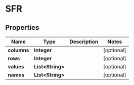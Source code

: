 
# SFR

## Properties
Name | Type | Description | Notes
------------ | ------------- | ------------- | -------------
**columns** | **Integer** |  |  [optional]
**rows** | **Integer** |  |  [optional]
**values** | **List&lt;String&gt;** |  |  [optional]
**names** | **List&lt;String&gt;** |  |  [optional]



